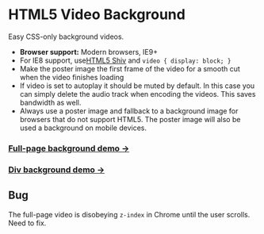 # HTML5 Video Background

Easy CSS-only background videos.

* **Browser support:** Modern browsers, IE9+
* For IE8 support, use[HTML5 Shiv](https://code.google.com/p/html5shiv/) and `video { display: block; }`
* Make the poster image the first frame of the video for a smooth cut when the video finishes loading
* If video is set to autoplay it should be muted by default. In this case you can simply delete the audio track when encoding the videos. This saves bandwidth as well. 
* Always use a poster image and fallback to a background image for browsers that do not support HTML5. The poster image will also be used a background on mobile devices.

### [Full-page background demo &rarr;](http://adamwalter.github.io/html5-video-background/video-bg.html)
### [Div background demo &rarr;](http://adamwalter.github.io/html5-video-background/video-div.html)

## Bug

The full-page video is disobeying `z-index` in Chrome until the user scrolls. Need to fix.
